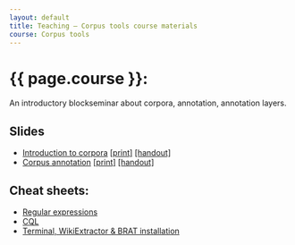 ```yaml
---
layout: default
title: Teaching — Corpus tools course materials
course: Corpus tools
---
```


{{ page.course }}:
==================

An introductory blockseminar about corpora, annotation, annotation layers.

Slides
------

* [Introduction to corpora](01-intro.pdf) [\[print\]](01-intro-print.pdf) [\[handout\]](01-intro-handout.pdf)
* [Corpus annotation](02-annotation.pdf) [\[print\]](02-annotation-print.pdf) [\[handout\]](02-annotation-handout.pdf)

Cheat sheets:
------------

* [Regular expressions](regular-expressions.pdf)
* [CQL](cql-overview.pdf)
* [Terminal, WikiExtractor & BRAT installation](terminal-wikiextractor-brat.pdf)
